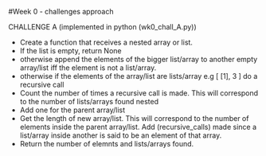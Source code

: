 #Week 0 - challenges approach

CHALLENGE A (implemented in python (wk0_chall_A.py))

* Create a function that receives a nested array or list.
* If the list is empty, return None
* otherwise append the elements of the bigger list/array to another empty array/list iff the element is not a list/array.
* otherwise if the elements of the array/list are lists/array e.g [ [1], 3 ] do a recursive call
* Count the number of times a recursive call is made. This will correspond to the number of lists/arrays found nested
* Add one for the parent array/list
* Get the length of new array/list. This will correspond to the number of elements inside the parent array/list. Add (recursive_calls) made since a list/array inside another is said to be an element of that array.
* Return the number of elemnts and lists/arrays found.
